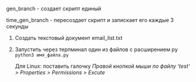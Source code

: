 gen_branch - создает скрипт единый

time_gen_branch - пересоздает скрипт и запискает его каждые 3 секунды

1. Создать текстовый документ email_list.txt 

2. Запустить через терпминал один из файлов с расширением py `python3 имя_файла.py`

   Для Linux: поставить галочку *Правой кнопкой мыши по файлу 'test' > Properties > Permissions > Excute*
